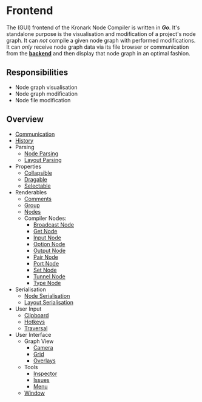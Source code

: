 # Frontend

The (GUI) frontend of the Kronark Node Compiler is written in ***Go***. It's standalone purpose is the visualisation and modification of a project's node graph. It can *not* compile a given node graph with performed modifications. It can *only* receive node graph data via its file browser or communication from the [**backend**](../backend/backend.md) and then display that node graph in an optimal fashion.

## Responsibilities

- Node graph visualisation
- Node graph modification
- Node file modification

## Overview

- [Communication](./communication/communication.md)
- [History](./history/history.md)
- Parsing
    - [Node Parsing](./node_file_format/parsing.md)
    - [Layout Parsing](./layout_file_format/parsing.md)
- Properties
    - [Collapsible](./properties/collapsible/collapsible.md)
    - [Dragable](./properties/dragable/dragable.md)
    - [Selectable](./properties/selectable/selectable.md)
- Renderables
    - [Comments](./renderables/comments/comment.md)
    - [Group](./renderables/groups/group.md)
    - [Nodes](./renderables/nodes/node.md)
    - Compiler Nodes:
        - [Broadcast Node](./renderables/nodes/compiler_nodes/broadcast.md)
        - [Get Node](./renderables/nodes/compiler_nodes/get.md)
        - [Input Node](./renderables/nodes/compiler_nodes/input.md)
        - [Option Node](./renderables/nodes/compiler_nodes/option.md)
        - [Output Node](./renderables/nodes/compiler_nodes/output.md)
        - [Pair Node](./renderables/nodes/compiler_nodes/pair.md)
        - [Port Node](./renderables/nodes/compiler_nodes/port.md)
        - [Set Node](./renderables/nodes/compiler_nodes/set.md)
        - [Tunnel Node](./renderables/nodes/compiler_nodes/tunnel.md)
        - [Type Node](./renderables/nodes/compiler_nodes/type.md)
- Serialisation
    - [Node Serialisation](./node_file_format/serialisation.md)
    - [Layout Serialisation](./layout_file_format/serialisation.md)
- User Input
    - [Clipboard](./user_input/clipboard/clipboard.md)
    - [Hotkeys](./user_input/hotkeys/hotkeys.md)
    - [Traversal](./user_input/traversal/traversal.md)
- User Interface
    - Graph View
        - [Camera](./user_interface/graph_view/camera/camera.md)
        - [Grid](./user_interface/graph_view/grid/grid.md)
        - [Overlays](./user_interface/graph_view/overlays/overlays.md)
    - Tools
        - [Inspector](./user_interface/tools/inspector/inspector.md)
        - [Issues](./user_interface/tools/issues/issues.md)
        - [Menu](./user_interface/tools/menu/menu.md)
    - [Window](./user_interface/window/window.md)
